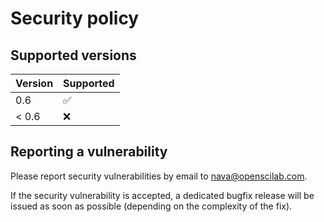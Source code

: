 # Security policy

## Supported versions

| Version       | Supported          |
| ------------- | ------------------ |
| 0.6           | :white_check_mark: |
| < 0.6         | :x:                |

## Reporting a vulnerability

Please report security vulnerabilities by email to [nava@openscilab.com](mailto:nava@openscilab.com "nava@openscilab.com").

If the security vulnerability is accepted, a dedicated bugfix release will be issued as soon as possible (depending on the complexity of the fix).